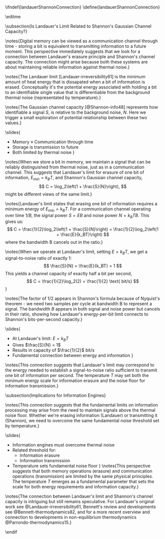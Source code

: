 \ifndef{landauerShannonConnection}
\define{landauerShannonConnection}

\editme

\subsection{Is Landauer's Limit Related to Shannon's Gaussian Channel Capacity?}

\notes{Digital memory can be viewed as a communication channel through time - storing a bit is equivalent to transmitting information to a future moment. This perspective immediately suggests that we look for a connection between Landauer's erasure principle and Shannon's channel capacity. The connection might arise because both these systems are about maintaining reliable information against thermal noise.}

\notes{The Landauer limit [Landauer-irreversibility61] is the minimum amount of heat energy that is dissapated when a bit of information is erased. Conceptually it's the potential energy associated with holding a bit to an identifiable single value that is differentiable from the background thermal noise (representated by temperature).}

\notes{The Gaussian channel capacity [@Shannon-info48] represents how identifiable a signal $S$, is relative to the background noise, $N$. Here we trigger a small exploration of potential relationship between these two values.}

\slides{
* Memory $\equiv$ Communication through time
* Storage is transmission to future
* Both limited by thermal noise
}

\notes{When we store a bit in memory, we maintain a signal that can be reliably distinguished from thermal noise, just as in a communication channel. This suggests that Landauer's limit for erasure of one bit of information, $E_{min} = k_BT$, and Shannon's Gaussian channel capacity,
$$
C = \log_2\left(1 + \frac{S}{N}\right),
$$ 
might be different views of the same limit.}

\notes{Landauer's limit states that erasing one bit of information requires a minimum energy of $E_{\text{min}} = k_BT$. For a communication channel operating over time $1/B$, the signal power $S = EB$ and noise power $N = k_BTB$. This gives us:
$$
C = \frac{1}{2}\log_2\left(1 + \frac{S}{N}\right) = \frac{1}{2}\log_2\left(1 + \frac{E}{k_BT}\right)
$$
where the bandwidth B cancels out in the ratio.}

\notes{When we operate at Landauer's limit, setting $E = k_BT$, we get a signal-to-noise ratio of exactly 1:
$$
\frac{S}{N} = \frac{E}{k_BT} = 1
$$
This yields a channel capacity of exactly half a bit per second,
$$
C = \frac{1}{2}\log_2(2) = \frac{1}{2} \text{ bit/s}
$$}

\notes{The factor of 1/2 appears in Shannon's formula because of Nyquist's theorem - we need two samples per cycle at bandwidth B to represent a signal. The bandwidth $B$ appears in both signal and noise power but cancels in their ratio, showing how Landauer's energy-per-bit limit connects to Shannon's bits-per-second capacity.}

\slides{
* At Landauer's limit: $E = k_BT$
* Gives $\frac{S}{N} = 1$
* Results in capacity of $\frac{1}{2}$ bit/s
* Fundamental connection between energy and information
}

\notes{This connection suggests that Landauer's limit may correspond to the energy needed to establish a signal-to-noise ratio sufficient to transmit one bit of information per second. The temperature $T$ may set both the minimum energy scale for information erasure and the noise floor for information transmission.}

\subsection{Implications for Information Engines}

\notes{This connection suggests that the fundamental limits on information processing may arise from the need to maintain signals above the thermal noise floor. Whether we're erasing information (Landauer) or transmitting it (Shannon), we need to overcome the same fundamental noise threshold set by temperature.}

\slides{
* Information engines must overcome thermal noise
* Related threshold for:
    * Information erasure
    * Information transmission
* Temperature sets fundamental noise floor
}
\notes{This perspective suggests that both memory operations (erasure) and communication operations (transmission) are limited by the same physical principles. The temperature $T$ emerges as a fundamental parameter that sets the scale for both energy requirements and information capacity.}

\notes{The connection between Landauer's limit and Shannon's channel capacity is intriguing but still remains speculative. For Landauer's original work see @Landauer-irreversibility61, Bennett's review and developments see @Bennett-thermodynamics82, and for a more recent overview and connection to developments in non-equilibrium thermodynamics @Parrondo-thermodynamics15.}

\endif 
